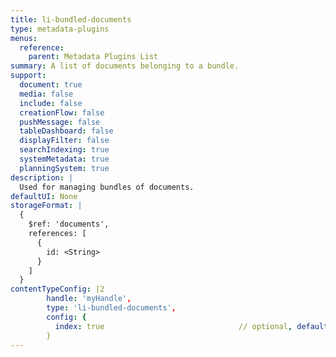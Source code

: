 ```yaml
---
title: li-bundled-documents
type: metadata-plugins
menus:
  reference:
    parent: Metadata Plugins List
summary: A list of documents belonging to a bundle.
support:
  document: true
  media: false
  include: false
  creationFlow: false
  pushMessage: false
  tableDashboard: false
  displayFilter: false
  searchIndexing: true
  systemMetadata: true
  planningSystem: true
description: |
  Used for managing bundles of documents.
defaultUI: None
storageFormat: |
  {
    $ref: 'documents',
    references: [
      {
        id: <String>
      }
    ]
  }
contentTypeConfig: |2
        handle: 'myHandle',
        type: 'li-bundled-documents',
        config: {
          index: true                              // optional, default: false. {{< added-in "release-2023-07" >}}
        }
---
```

